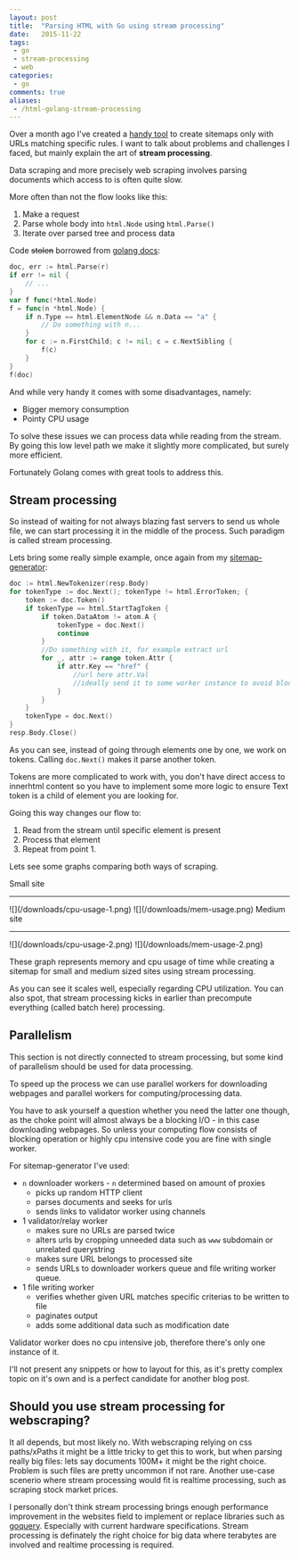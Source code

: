 ```yaml
---
layout: post
title:  "Parsing HTML with Go using stream processing"
date:   2015-11-22
tags:
 - go
 - stream-processing
 - web
categories:
 - go
comments: true
aliases:
 - /html-golang-stream-processing
---
```


Over a month ago I've created a [handy tool](http://github.com/maciekmm/sitemap-generator/) to create sitemaps only with URLs matching specific rules. I want to talk about problems and challenges I faced, but mainly explain the art of **stream processing**.

Data scraping and more precisely web scraping involves parsing documents which access to is often quite slow.

More often than not the flow looks like this:

1. Make a request
2. Parse whole body into `html.Node` using `html.Parse()`
3. Iterate over parsed tree and process data

Code <s>stolen</s> borrowed from [golang docs](https://godoc.org/golang.org/x/net/html):

~~~go
doc, err := html.Parse(r)
if err != nil {
	// ...
}
var f func(*html.Node)
f = func(n *html.Node) {
	if n.Type == html.ElementNode && n.Data == "a" {
		// Do something with n...
	}
	for c := n.FirstChild; c != nil; c = c.NextSibling {
		f(c)
	}
}
f(doc)
~~~

And while very handy it comes with some disadvantages, namely:

- Bigger memory consumption
- Pointy CPU usage

To solve these issues we can process data while reading from the stream. By going this low level path we make it slightly more complicated, but surely more efficient.

Fortunately Golang comes with great tools to address this.

## Stream processing
So instead of waiting for not always blazing fast servers to send us whole file, we can start processing it in the middle of the process. Such paradigm is called stream processing.

Lets bring some really simple example, once again from my [sitemap-generator](https://github.com/maciekmm/sitemap-generator):

~~~go
doc := html.NewTokenizer(resp.Body)
for tokenType := doc.Next(); tokenType != html.ErrorToken; {
	token := doc.Token()
	if tokenType == html.StartTagToken {
		if token.DataAtom != atom.A {
			tokenType = doc.Next()
			continue
		}
		//Do something with it, for example extract url
		for _, attr := range token.Attr {
			if attr.Key == "href" {
				//url here attr.Val
				//ideally send it to some worker instance to avoid blocking here
			}
		}
	}
	tokenType = doc.Next()
}
resp.Body.Close()
~~~

As you can see, instead of going through elements one by one, we work on tokens. Calling `doc.Next()` makes it parse another token.

Tokens are more complicated to work with, you don't have direct access to innerhtml content so you have to implement some more logic to ensure Text token is a child of element you are looking for.

Going this way changes our flow to:

1. Read from the stream until specific element is present
2. Process that element
3. Repeat from point 1.

Lets see some graphs comparing both ways of scraping.

Small site
<hr>
![](/downloads/cpu-usage-1.png)
![](/downloads/mem-usage.png)
Medium site
<hr>
![](/downloads/cpu-usage-2.png)
![](/downloads/mem-usage-2.png)


These graph represents memory and cpu usage of time while creating a sitemap for small and medium sized sites using stream processing.

As you can see it scales well, especially regarding CPU utilization. You can also spot, that stream processing kicks in earlier than precompute everything (called batch here) processing.

## Parallelism

This section is not directly connected to stream processing, but some kind of parallelism should be used for data processing.

To speed up the process we can use parallel workers for downloading webpages and parallel workers for computing/processing data.

You have to ask yourself a question whether you need the latter one though, as the choke point will almost always be a blocking I/O - in this case downloading webpages. So unless your computing flow consists of blocking operation or highly cpu intensive code you are fine with single worker.

For sitemap-generator I've used:

- `n` downloader workers - `n` determined based on amount of proxies
	- picks up random HTTP client
	- parses documents and seeks for urls
	- sends links to validator worker using channels
- 1 validator/relay worker
	- makes sure no URLs are parsed twice
	- alters urls by cropping unneeded data such as `www` subdomain or unrelated querystring
	- makes sure URL belongs to processed site
	- sends URLs to downloader workers queue and file writing worker queue.
- 1 file writing worker
	- verifies whether given URL matches specific criterias to be written to file
	- paginates output
	- adds some additional data such as modification date

Validator worker does no cpu intensive job, therefore there's only one instance of it.

I'll not present any snippets or how to layout for this, as it's pretty complex topic on it's own and is a perfect candidate for another blog post.

## Should you use stream processing for webscraping?

It all depends, but most likely no. With webscraping relying on css paths/xPaths it might be a little tricky to get this to work, but when parsing really big files: lets say documents 100M+ it might be the right choice. Problem is such files are pretty uncommon if not rare.
Another use-case scenerio where stream processing would fit is realtime processing, such as scraping stock market prices.

I personally don't think stream processing brings enough performance improvement in the websites field to implement or replace libraries such as [goquery](https://github.com/PuerkitoBio/goquery). Especially with current hardware specifications.
Stream processing is definately the right choice for big data where terabytes are involved and realtime processing is required.
